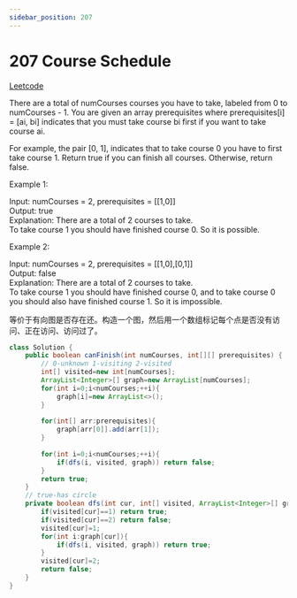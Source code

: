 ```yaml
---
sidebar_position: 207
---
```


# 207 Course Schedule

[Leetcode](https://leetcode.com/problems/course-schedule/)


There are a total of numCourses courses you have to take, labeled from 0 to numCourses - 1. You are given an array prerequisites where prerequisites[i] = [ai, bi] indicates that you must take course bi first if you want to take course ai.

For example, the pair [0, 1], indicates that to take course 0 you have to first take course 1.
Return true if you can finish all courses. Otherwise, return false.

 

Example 1:

Input: numCourses = 2, prerequisites = [[1,0]]  
Output: true  
Explanation: There are a total of 2 courses to take.   
To take course 1 you should have finished course 0. So it is possible.  

Example 2:

Input: numCourses = 2, prerequisites = [[1,0],[0,1]]  
Output: false  
Explanation: There are a total of 2 courses to take.   
To take course 1 you should have finished course 0, and to take course 0 you should also have finished course 1. So it is impossible.  

等价于有向图是否存在还。构造一个图，然后用一个数组标记每个点是否没有访问、正在访问、访问过了。



```java
class Solution {
    public boolean canFinish(int numCourses, int[][] prerequisites) {
        // 0-unknown 1-visiting 2-visited
        int[] visited=new int[numCourses];
        ArrayList<Integer>[] graph=new ArrayList[numCourses];
        for(int i=0;i<numCourses;++i){
            graph[i]=new ArrayList<>();
        }
        
        for(int[] arr:prerequisites){
            graph[arr[0]].add(arr[1]);
        }
        
        for(int i=0;i<numCourses;++i){
            if(dfs(i, visited, graph)) return false;
        }
        return true;
    }
    // true-has circle
    private boolean dfs(int cur, int[] visited, ArrayList<Integer>[] graph){
        if(visited[cur]==1) return true;
        if(visited[cur]==2) return false;
        visited[cur]=1;
        for(int i:graph[cur]){
            if(dfs(i, visited, graph)) return true;
        }
        visited[cur]=2;
        return false;
    }
}
```

